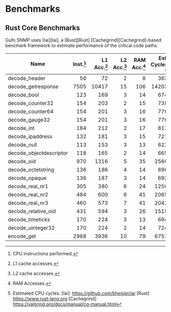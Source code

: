 # Benchmarks

## Rust Core Benchmarks

Gufo SNMP uses [Iai][Iai], a [Rust][Rust] [Cachegrind][Cachegrind]-based
bencmark framework to estimate performance of the critical code paths.

| Name                    | Inst.[^1] | L1 Acc.[^2] | L2 Acc.[^3] | RAM Acc.[^4] | Est. Cycles [^5] |
| ----------------------- | --------: | ----------: | ----------: | -----------: | ---------------: |
| decode_header           |        56 |          72 |           2 |            8 |              362 |
| decode_getresponse      |      7505 |       10417 |          15 |          106 |            14202 |
| decode_bool             |       123 |         169 |           3 |           14 |              674 |
| decode_counter32        |       154 |         203 |           2 |           15 |              738 |
| decode_counter64        |       154 |         201 |           3 |           16 |              776 |
| decode_gauge32          |       154 |         201 |           3 |           16 |              776 |
| decode_int              |       164 |         212 |           2 |           17 |              817 |
| decode_ipaddress        |       132 |         181 |           3 |           15 |              721 |
| decode_null             |       113 |         153 |           3 |           13 |              623 |
| decode_objectdescriptor |       118 |         165 |           2 |           14 |              665 |
| decode_oid              |       970 |        1316 |           5 |           35 |             2566 |
| decode_octetstring      |       136 |         186 |           4 |           14 |              696 |
| decode_opaque           |       136 |         187 |           3 |           14 |              692 |
| decode_real_nr1         |       305 |         380 |           6 |           24 |             1250 |
| decode_real_nr2         |       484 |         600 |           6 |           41 |             2065 |
| decode_real_nr3         |       460 |         573 |           7 |           41 |             2043 |
| decode_relative_oid     |       431 |         594 |           3 |           26 |             1519 |
| decode_timeticks        |       170 |         224 |           3 |           13 |              694 |
| decode_uinteger32       |       170 |         224 |           2 |           14 |              724 |
| encode_get              |      2968 |        3936 |          10 |           79 |             6751 |

[^1]: CPU instructions performed.
[^2]: L1 cache accesses.
[^3]: L2 cache accesses.
[^4]: RAM Accesses.
[^5]: Estimated CPU cycles.
[Iai]: https://github.com/bheisler/iai
[Rust]: https://www.rust-lang.org
[Cachegrind]: https://valgrind.org/docs/manual/cg-manual.html